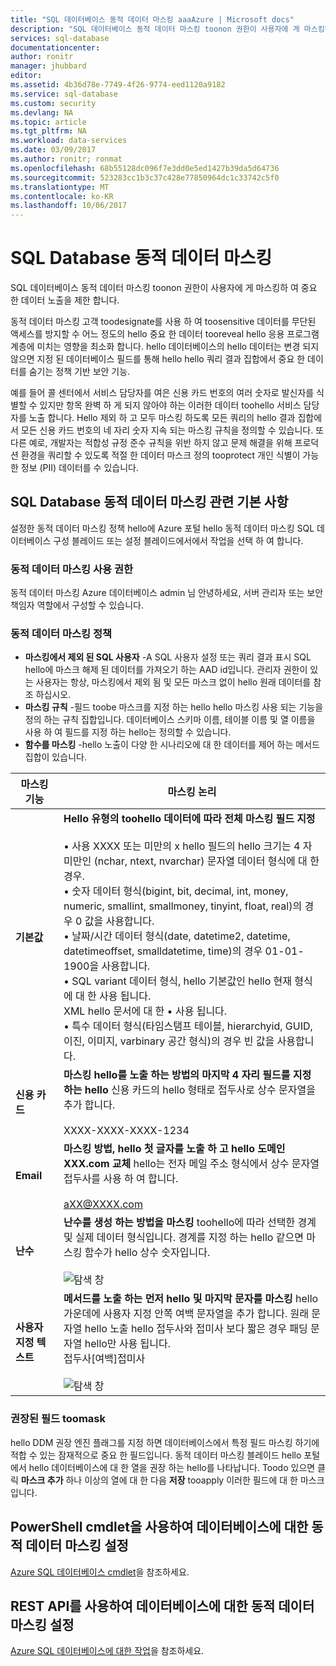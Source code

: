 ```yaml
---
title: "SQL 데이터베이스 동적 데이터 마스킹 aaaAzure | Microsoft docs"
description: "SQL 데이터베이스 동적 데이터 마스킹 toonon 권한이 사용자에 게 마스킹하 여 중요 한 데이터 노출을 제한합니다"
services: sql-database
documentationcenter: 
author: ronitr
manager: jhubbard
editor: 
ms.assetid: 4b36d78e-7749-4f26-9774-eed1120a9182
ms.service: sql-database
ms.custom: security
ms.devlang: NA
ms.topic: article
ms.tgt_pltfrm: NA
ms.workload: data-services
ms.date: 03/09/2017
ms.author: ronitr; ronmat
ms.openlocfilehash: 68b55128dc096f7e3dd0e5ed1427b39da5d64736
ms.sourcegitcommit: 523283cc1b3c37c428e77850964dc1c33742c5f0
ms.translationtype: MT
ms.contentlocale: ko-KR
ms.lasthandoff: 10/06/2017
---
```

# <a name="sql-database-dynamic-data-masking"></a>SQL Database 동적 데이터 마스킹

SQL 데이터베이스 동적 데이터 마스킹 toonon 권한이 사용자에 게 마스킹하 여 중요 한 데이터 노출을 제한 합니다. 

동적 데이터 마스킹 고객 toodesignate를 사용 하 여 toosensitive 데이터를 무단된 액세스를 방지할 수 어느 정도의 hello 중요 한 데이터 tooreveal hello 응용 프로그램 계층에 미치는 영향을 최소화 합니다. hello 데이터베이스의 hello 데이터는 변경 되지 않으면 지정 된 데이터베이스 필드를 통해 hello hello 쿼리 결과 집합에서 중요 한 데이터를 숨기는 정책 기반 보안 기능.

예를 들어 콜 센터에서 서비스 담당자를 여은 신용 카드 번호의 여러 숫자로 발신자를 식별할 수 있지만 항목 완벽 하 게 되지 않아야 하는 이러한 데이터 toohello 서비스 담당자를 노출 합니다. Hello 제외 하 고 모두 마스킹 하도록 모든 쿼리의 hello 결과 집합에서 모든 신용 카드 번호의 네 자리 숫자 지속 되는 마스킹 규칙을 정의할 수 있습니다. 또 다른 예로, 개발자는 적합성 규정 준수 규칙을 위반 하지 않고 문제 해결을 위해 프로덕션 환경을 쿼리할 수 있도록 적절 한 데이터 마스크 정의 tooprotect 개인 식별이 가능한 정보 (PII) 데이터를 수 있습니다.

## <a name="sql-database-dynamic-data-masking-basics"></a>SQL Database 동적 데이터 마스킹 관련 기본 사항
설정한 동적 데이터 마스킹 정책 hello에 Azure 포털 hello 동적 데이터 마스킹 SQL 데이터베이스 구성 블레이드 또는 설정 블레이드에서에서 작업을 선택 하 여 합니다.

### <a name="dynamic-data-masking-permissions"></a>동적 데이터 마스킹 사용 권한
동적 데이터 마스킹 Azure 데이터베이스 admin 님 안녕하세요, 서버 관리자 또는 보안 책임자 역할에서 구성할 수 있습니다.

### <a name="dynamic-data-masking-policy"></a>동적 데이터 마스킹 정책
* **마스킹에서 제외 된 SQL 사용자** -A SQL 사용자 설정 또는 쿼리 결과 표시 SQL hello에 마스크 해제 된 데이터를 가져오기 하는 AAD id입니다. 관리자 권한이 있는 사용자는 항상, 마스킹에서 제외 됨 및 모든 마스크 없이 hello 원래 데이터를 참조 하십시오.
* **마스킹 규칙** -필드 toobe 마스크를 지정 하는 hello hello 마스킹 사용 되는 기능을 정의 하는 규칙 집합입니다. 데이터베이스 스키마 이름, 테이블 이름 및 열 이름을 사용 하 여 필드를 지정 하는 hello는 정의할 수 있습니다.
* **함수를 마스킹** -hello 노출이 다양 한 시나리오에 대 한 데이터를 제어 하는 메서드 집합이 있습니다.

| 마스킹 기능 | 마스킹 논리 |
| --- | --- |
| **기본값** |**Hello 유형의 toohello 데이터에 따라 전체 마스킹 필드 지정**<br/><br/>• 사용 XXXX 또는 미만의 x hello 필드의 hello 크기는 4 자 미만인 (nchar, ntext, nvarchar) 문자열 데이터 형식에 대 한 경우.<br/>• 숫자 데이터 형식(bigint, bit, decimal, int, money, numeric, smallint, smallmoney, tinyint, float, real)의 경우 0 값을 사용합니다.<br/>• 날짜/시간 데이터 형식(date, datetime2, datetime, datetimeoffset, smalldatetime, time)의 경우 01-01-1900을 사용합니다.<br/>• SQL variant 데이터 형식, hello 기본값인 hello 현재 형식에 대 한 사용 됩니다.<br/>XML hello 문서에 대 한 • <masked/> 사용 됩니다.<br/>• 특수 데이터 형식(타임스탬프 테이블, hierarchyid, GUID, 이진, 이미지, varbinary 공간 형식)의 경우 빈 값을 사용합니다. |
| **신용 카드** |**마스킹 hello를 노출 하는 방법의 마지막 4 자리 필드를 지정 하는 hello** 신용 카드의 hello 형태로 접두사로 상수 문자열을 추가 합니다.<br/><br/>XXXX-XXXX-XXXX-1234 |
| **Email** |**마스킹 방법, hello 첫 글자를 노출 하 고 hello 도메인 XXX.com 교체** hello는 전자 메일 주소 형식에서 상수 문자열 접두사를 사용 하 여 합니다.<br/><br/>aXX@XXXX.com |
| **난수** |**난수를 생성 하는 방법을 마스킹** toohello에 따라 선택한 경계 및 실제 데이터 형식입니다. 경계를 지정 하는 hello 같으면 마스킹 함수가 hello 상수 숫자입니다.<br/><br/>![탐색 창](./media/sql-database-dynamic-data-masking-get-started/1_DDM_Random_number.png) |
| **사용자 지정 텍스트** |**메서드를 노출 하는 먼저 hello 및 마지막 문자를 마스킹** hello 가운데에 사용자 지정 안쪽 여백 문자열을 추가 합니다. 원래 문자열 hello 노출 hello 접두사와 접미사 보다 짧은 경우 패딩 문자열 hello만 사용 됩니다. <br/>접두사[여백]접미사<br/><br/>![탐색 창](./media/sql-database-dynamic-data-masking-get-started/2_DDM_Custom_text.png) |

<a name="Anchor1"></a>

### <a name="recommended-fields-toomask"></a>권장된 필드 toomask
hello DDM 권장 엔진 플래그를 지정 하면 데이터베이스에서 특정 필드 마스킹 하기에 적합 수 있는 잠재적으로 중요 한 필드입니다. 동적 데이터 마스킹 블레이드 hello 포털에서 hello 데이터베이스에 대 한 열을 권장 하는 hello를 나타납니다. Toodo 있으면 클릭 **마스크 추가** 하나 이상의 열에 대 한 다음 **저장** tooapply 이러한 필드에 대 한 마스크입니다.

## <a name="set-up-dynamic-data-masking-for-your-database-using-powershell-cmdlets"></a>PowerShell cmdlet을 사용하여 데이터베이스에 대한 동적 데이터 마스킹 설정
[Azure SQL 데이터베이스 cmdlet](https://msdn.microsoft.com/library/azure/mt574084.aspx)을 참조하세요.

## <a name="set-up-dynamic-data-masking-for-your-database-using-rest-api"></a>REST API를 사용하여 데이터베이스에 대한 동적 데이터 마스킹 설정
[Azure SQL 데이터베이스에 대한 작업](https://msdn.microsoft.com/library/dn505719.aspx)을 참조하세요.

